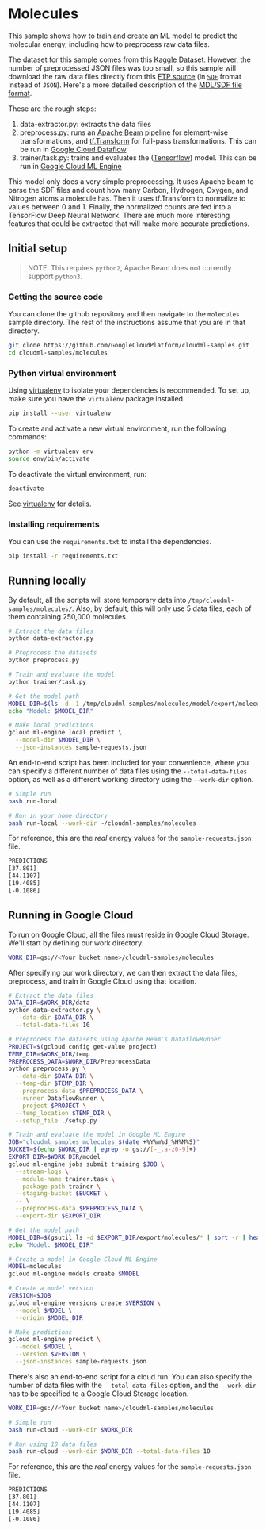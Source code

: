 # Molecules
This sample shows how to train and create an ML model to predict the molecular energy, including how to preprocess raw data files.

The dataset for this sample comes from this [Kaggle Dataset](https://www.kaggle.com/burakhmmtgl/predict-molecular-properties). However, the number of preprocessed JSON files was too small, so this sample will download the raw data files directly from this [FTP source](ftp://ftp.ncbi.nlm.nih.gov/pubchem/Compound_3D/01_conf_per_cmpd/SDF) (in [`SDF`](https://en.wikipedia.org/wiki/Chemical_table_file#SDF) fromat instead of `JSON`). Here's a more detailed description of the [MDL/SDF file format](http://c4.cabrillo.edu/404/ctfile.pdf).

These are the rough steps:
 1. data-extractor.py: extracts the data files
 2. preprocess.py: runs an [Apache Beam](https://beam.apache.org/) pipeline for element-wise transformations, and [tf.Transform](https://github.com/tensorflow/transform) for full-pass transformations. This can be run in [Google Cloud Dataflow](https://cloud.google.com/dataflow/)
 4. trainer/task.py: trains and evaluates the ([Tensorflow](https://www.tensorflow.org/)) model. This can be run in [Google Cloud ML Engine](https://cloud.google.com/ml-engine/)

This model only does a very simple preprocessing. It uses Apache beam to parse the SDF files and count how many Carbon, Hydrogen, Oxygen, and Nitrogen atoms a molecule has. Then it uses tf.Transform to normalize to values between 0 and 1. Finally, the normalized counts are fed into a TensorFlow Deep Neural Network. There are much more interesting features that could be extracted that will make more accurate predictions.

## Initial setup
> NOTE: This requires `python2`, Apache Beam does not currently support `python3`.

### Getting the source code
You can clone the github repository and then navigate to the `molecules` sample directory. The rest of the instructions assume that you are in that directory.
```bash
git clone https://github.com/GoogleCloudPlatform/cloudml-samples.git
cd cloudml-samples/molecules
```

### Python virtual environment
Using [virtualenv](https://virtualenv.pypa.io/en/stable/) to isolate your dependencies is recommended. To set up, make
sure you have the `virtualenv` package installed.
```bash
pip install --user virtualenv
```

To create and activate a new virtual environment, run the following commands:
```bash
python -m virtualenv env
source env/bin/activate
```

To deactivate the virtual environment, run:
```bash
deactivate
```

See [virtualenv](https://virtualenv.pypa.io/en/stable/installation/) for details.

### Installing requirements
You can use the `requirements.txt` to install the dependencies.
```bash
pip install -r requirements.txt
```

## Running locally
By default, all the scripts will store temporary data into `/tmp/cloudml-samples/molecules/`. Also, by default, this will only use 5 data files, each of them containing 250,000 molecules.
```bash
# Extract the data files
python data-extractor.py

# Preprocess the datasets
python preprocess.py

# Train and evaluate the model
python trainer/task.py

# Get the model path
MODEL_DIR=$(ls -d -1 /tmp/cloudml-samples/molecules/model/export/molecules/* | sort -r | head -n 1)
echo "Model: $MODEL_DIR"

# Make local predictions
gcloud ml-engine local predict \
  --model-dir $MODEL_DIR \
  --json-instances sample-requests.json
```

An end-to-end script has been included for your convenience, where you can specify a different number of data files using the `--total-data-files` option, as well as a different working directory using the `--work-dir` option.
```bash
# Simple run
bash run-local

# Run in your home directory
bash run-local --work-dir ~/cloudml-samples/molecules
```

For reference, this are the *real* energy values for the `sample-requests.json` file.
```bash
PREDICTIONS
[37.801]
[44.1107]
[19.4085]
[-0.1086]
```

## Running in Google Cloud
To run on Google Cloud, all the files must reside in Google Cloud Storage. We'll start by defining our work directory.
```bash
WORK_DIR=gs://<Your bucket name>/cloudml-samples/molecules
```

After specifying our work directory, we can then extract the data files, preprocess, and train in Google Cloud using that location.
```bash
# Extract the data files
DATA_DIR=$WORK_DIR/data
python data-extractor.py \
  --data-dir $DATA_DIR \
  --total-data-files 10

# Preprocess the datasets using Apache Beam's DataflowRunner
PROJECT=$(gcloud config get-value project)
TEMP_DIR=$WORK_DIR/temp
PREPROCESS_DATA=$WORK_DIR/PreprocessData
python preprocess.py \
  --data-dir $DATA_DIR \
  --temp-dir $TEMP_DIR \
  --preprocess-data $PREPROCESS_DATA \
  --runner DataflowRunner \
  --project $PROJECT \
  --temp_location $TEMP_DIR \
  --setup_file ./setup.py

# Train and evaluate the model in Google ML Engine
JOB="cloudml_samples_molecules_$(date +%Y%m%d_%H%M%S)"
BUCKET=$(echo $WORK_DIR | egrep -o gs://[-_.a-z0-9]+)
EXPORT_DIR=$WORK_DIR/model
gcloud ml-engine jobs submit training $JOB \
  --stream-logs \
  --module-name trainer.task \
  --package-path trainer \
  --staging-bucket $BUCKET \
  -- \
  --preprocess-data $PREPROCESS_DATA \
  --export-dir $EXPORT_DIR

# Get the model path
MODEL_DIR=$(gsutil ls -d $EXPORT_DIR/export/molecules/* | sort -r | head -n 1)
echo "Model: $MODEL_DIR"

# Create a model in Google Cloud ML Engine
MODEL=molecules
gcloud ml-engine models create $MODEL

# Create a model version
VERSION=$JOB
gcloud ml-engine versions create $VERSION \
  --model $MODEL \
  --origin $MODEL_DIR

# Make predictions
gcloud ml-engine predict \
  --model $MODEL \
  --version $VERSION \
  --json-instances sample-requests.json
```

There's also an end-to-end script for a cloud run. You can also specify the number of data files with the `--total-data-files` option, and the `--work-dir` has to be specified to a Google Cloud Storage location.
```bash
WORK_DIR=gs://<Your bucket name>/cloudml-samples/molecules

# Simple run
bash run-cloud --work-dir $WORK_DIR

# Run using 10 data files
bash run-cloud --work-dir $WORK_DIR --total-data-files 10
```

For reference, this are the *real* energy values for the `sample-requests.json` file.
```bash
PREDICTIONS
[37.801]
[44.1107]
[19.4085]
[-0.1086]
```
